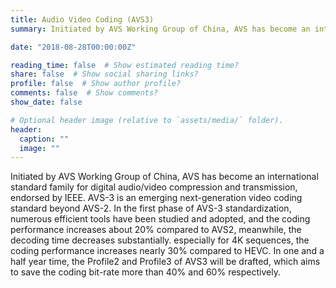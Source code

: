 ```yaml
---
title: Audio Video Coding (AVS3)
summary: Initiated by AVS Working Group of China, AVS has become an international standard family for digital audio/video compression and transmission, endorsed by IEEE. AVS-3 is an emerging next-generation video coding standard beyond AVS-2. In the first phase of AVS-3 standardization, numerous efficient tools have been studied and adopted, and the coding performance increases about 20% compared to AVS2, meanwhile, the decoding time decreases substantially. especially for 4K sequences, the coding performance increases nearly 30% compared to HEVC. In one and a half year time, the Profile2 and Profile3 of AVS3 will be drafted, which aims to save the coding bit-rate more than 40% and 60% respectively.

date: "2018-08-28T00:00:00Z"

reading_time: false  # Show estimated reading time?
share: false  # Show social sharing links?
profile: false  # Show author profile?
comments: false  # Show comments?
show_date: false

# Optional header image (relative to `assets/media/` folder).
header:
  caption: ""
  image: ""
---
```


Initiated by AVS Working Group of China, AVS has become an international standard family for digital audio/video compression and transmission, endorsed by IEEE. AVS-3 is an emerging next-generation video coding standard beyond AVS-2. In the first phase of AVS-3 standardization, numerous efficient tools have been studied and adopted, and the coding performance increases about 20% compared to AVS2, meanwhile, the decoding time decreases substantially. especially for 4K sequences, the coding performance increases nearly 30% compared to HEVC. In one and a half year time, the Profile2 and Profile3 of AVS3 will be drafted, which aims to save the coding bit-rate more than 40% and 60% respectively.